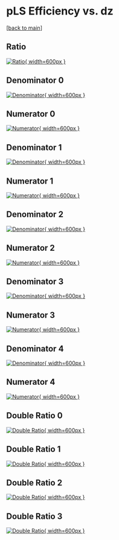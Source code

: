 # pLS Efficiency vs. dz

[[back to main](./)]



## Ratio

[![Ratio](../mtv/var/pLS_loweta_211_1_eff_dz.png){ width=600px }](../mtv/var/pLS_loweta_211_1_eff_dz.pdf)

## Denominator 0

[![Denominator](../mtv/den/pLS_loweta_211_1_eff_dz_den0.png){ width=600px }](../mtv/den/pLS_loweta_211_1_eff_dz_den0.pdf)

## Numerator 0

[![Numerator](../mtv/num/pLS_loweta_211_1_eff_dz_num0.png){ width=600px }](../mtv/num/pLS_loweta_211_1_eff_dz_num0.pdf)

## Denominator 1

[![Denominator](../mtv/den/pLS_loweta_211_1_eff_dz_den1.png){ width=600px }](../mtv/den/pLS_loweta_211_1_eff_dz_den1.pdf)

## Numerator 1

[![Numerator](../mtv/num/pLS_loweta_211_1_eff_dz_num1.png){ width=600px }](../mtv/num/pLS_loweta_211_1_eff_dz_num1.pdf)

## Denominator 2

[![Denominator](../mtv/den/pLS_loweta_211_1_eff_dz_den2.png){ width=600px }](../mtv/den/pLS_loweta_211_1_eff_dz_den2.pdf)

## Numerator 2

[![Numerator](../mtv/num/pLS_loweta_211_1_eff_dz_num2.png){ width=600px }](../mtv/num/pLS_loweta_211_1_eff_dz_num2.pdf)

## Denominator 3

[![Denominator](../mtv/den/pLS_loweta_211_1_eff_dz_den3.png){ width=600px }](../mtv/den/pLS_loweta_211_1_eff_dz_den3.pdf)

## Numerator 3

[![Numerator](../mtv/num/pLS_loweta_211_1_eff_dz_num3.png){ width=600px }](../mtv/num/pLS_loweta_211_1_eff_dz_num3.pdf)

## Denominator 4

[![Denominator](../mtv/den/pLS_loweta_211_1_eff_dz_den4.png){ width=600px }](../mtv/den/pLS_loweta_211_1_eff_dz_den4.pdf)

## Numerator 4

[![Numerator](../mtv/num/pLS_loweta_211_1_eff_dz_num4.png){ width=600px }](../mtv/num/pLS_loweta_211_1_eff_dz_num4.pdf)

## Double Ratio 0

[![Double Ratio](../mtv/ratio/pLS_loweta_211_1_eff_dz_ratio0.png){ width=600px }](../mtv/ratio/pLS_loweta_211_1_eff_dz_ratio0.pdf)

## Double Ratio 1

[![Double Ratio](../mtv/ratio/pLS_loweta_211_1_eff_dz_ratio1.png){ width=600px }](../mtv/ratio/pLS_loweta_211_1_eff_dz_ratio1.pdf)

## Double Ratio 2

[![Double Ratio](../mtv/ratio/pLS_loweta_211_1_eff_dz_ratio2.png){ width=600px }](../mtv/ratio/pLS_loweta_211_1_eff_dz_ratio2.pdf)

## Double Ratio 3

[![Double Ratio](../mtv/ratio/pLS_loweta_211_1_eff_dz_ratio3.png){ width=600px }](../mtv/ratio/pLS_loweta_211_1_eff_dz_ratio3.pdf)

